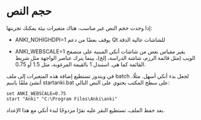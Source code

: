 # حجم النص

إذا وجدت حجم النص غير مناسب، هناك متغيرات بيئة يمكنك تجربتها:

 - ANKI_NOHIGHDPI=1 يوقف بعضًا من دعم Qt للشاشات عالية الدقة

- ANKI_WEBSCALE=1 يغير مقياس بعض من شاشات أنكي المبنية على متصفح الويب
  (مثل قائمة الرزم، شاشة الدراسة، إلخ)، بينما يترك عناصر الواجهة مثل شريط القائمة كما هي.
  استبدل 1 بالقيمة المرغوبة، مثل 1.5 أو 0.75.

في ويندوز تستطيع إضافة هذه المتغيرات إلى ملف batch لجعل بدء أنكي أسهل. مثلًا،
أنشئ ملفًا باسم startanki.bat على سطح المكتب يحتوي على النص التالي:

    set ANKI_WEBSCALE=0.75
    start "Anki" "C:\Program Files\Anki\anki"

بعد حفظ الملف، تستطيع النقر عليه نقرًا مزدوجًا لبدء أنكي مع هذا الإعداد.
